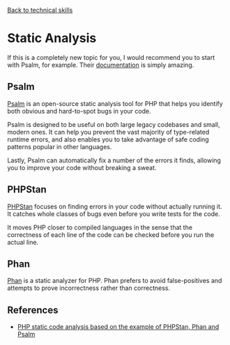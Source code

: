 [Back to technical skills](../technical-skills)

# Static Analysis

If this is a completely new topic for you, I would recommend you to start with Psalm, for example. 
Their [documentation](https://psalm.dev/docs/) is simply amazing.

## Psalm

[Psalm](https://psalm.dev/) is an open-source static analysis tool for PHP that helps you identify both obvious and hard-to-spot bugs in your code.

Psalm is designed to be useful on both large legacy codebases and small, modern ones. It can help you prevent the vast majority of type-related runtime errors, and also enables you to take advantage of safe coding patterns popular in other languages.

Lastly, Psalm can automatically fix a number of the errors it finds, allowing you to improve your code without breaking a sweat.

## PHPStan

[PHPStan](https://phpstan.org/) focuses on finding errors in your code without actually running it. It catches whole classes of bugs even before you write tests for the code. 

It moves PHP closer to compiled languages in the sense that the correctness of each line of the code can be checked before you run the actual line.

## Phan

[Phan](https://github.com/phan/phan) is a static analyzer for PHP. Phan prefers to avoid false-positives and attempts to prove incorrectness rather than correctness.

## References

* [PHP static code analysis based on the example of PHPStan, Phan and Psalm](https://badootech.badoo.com/php-code-static-analysis-based-on-the-example-of-phpstan-phan-and-psalm-a20654c4011d)

